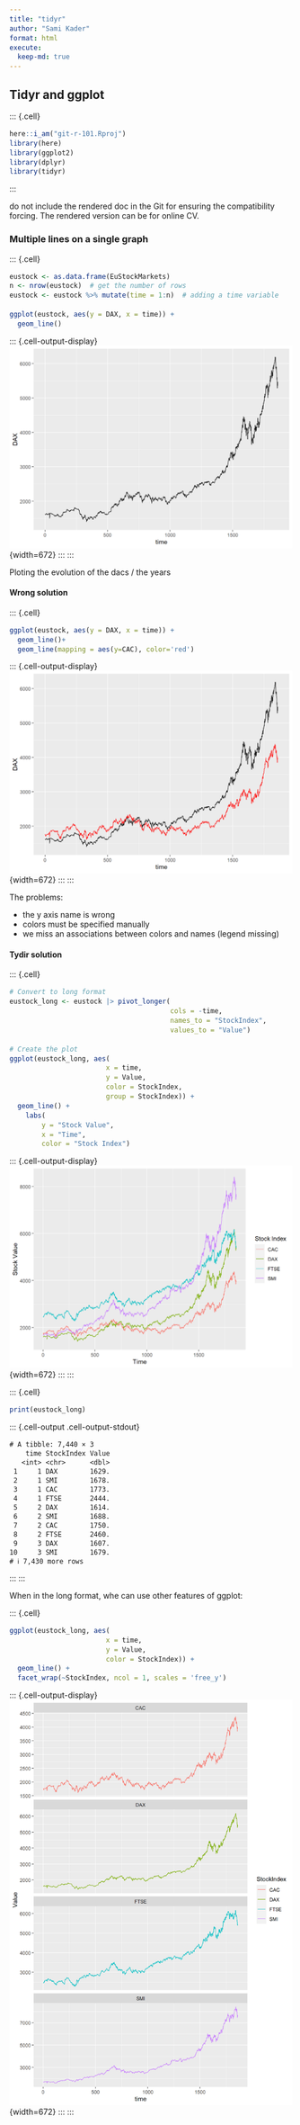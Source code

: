```yaml
---
title: "tidyr"
author: "Sami Kader"
format: html
execute: 
  keep-md: true
---
```




## Tidyr and ggplot


::: {.cell}

```{.r .cell-code}
here::i_am("git-r-101.Rproj")
library(here)
library(ggplot2)
library(dplyr)
library(tidyr)
```
:::


do not include the rendered doc in the Git for ensuring the compatibility forcing. The rendered version can be for online CV.

### Multiple lines on a single graph


::: {.cell}

```{.r .cell-code}
eustock <- as.data.frame(EuStockMarkets)
n <- nrow(eustock)  # get the number of rows
eustock <- eustock %>% mutate(time = 1:n)  # adding a time variable

ggplot(eustock, aes(y = DAX, x = time)) +
  geom_line()
```

::: {.cell-output-display}
![](Tidyr_files/figure-html/unnamed-chunk-2-1.png){width=672}
:::
:::

Ploting the evolution of the dacs / the years

#### Wrong solution


::: {.cell}

```{.r .cell-code}
ggplot(eustock, aes(y = DAX, x = time)) +
  geom_line()+
  geom_line(mapping = aes(y=CAC), color='red')
```

::: {.cell-output-display}
![](Tidyr_files/figure-html/unnamed-chunk-3-1.png){width=672}
:::
:::


The problems:
- the y axis name is wrong
- colors must be specified manually
- we miss an associations between colors and names (legend missing)

#### Tydir solution


::: {.cell}

```{.r .cell-code}
# Convert to long format
eustock_long <- eustock |> pivot_longer(
                                        cols = -time, 
                                        names_to = "StockIndex", 
                                        values_to = "Value")

# Create the plot
ggplot(eustock_long, aes(
                        x = time, 
                        y = Value, 
                        color = StockIndex,
                        group = StockIndex)) +
  geom_line() +
    labs(
        y = "Stock Value", 
        x = "Time", 
        color = "Stock Index")
```

::: {.cell-output-display}
![](Tidyr_files/figure-html/unnamed-chunk-4-1.png){width=672}
:::
:::

::: {.cell}

```{.r .cell-code}
print(eustock_long)
```

::: {.cell-output .cell-output-stdout}
```
# A tibble: 7,440 × 3
    time StockIndex Value
   <int> <chr>      <dbl>
 1     1 DAX        1629.
 2     1 SMI        1678.
 3     1 CAC        1773.
 4     1 FTSE       2444.
 5     2 DAX        1614.
 6     2 SMI        1688.
 7     2 CAC        1750.
 8     2 FTSE       2460.
 9     3 DAX        1607.
10     3 SMI        1679.
# ℹ 7,430 more rows
```
:::
:::


When in the long format, whe can use other features of ggplot: 

::: {.cell}

```{.r .cell-code}
ggplot(eustock_long, aes(
                        x = time, 
                        y = Value, 
                        color = StockIndex)) +
  geom_line() +
  facet_wrap(~StockIndex, ncol = 1, scales = 'free_y')
```

::: {.cell-output-display}
![](Tidyr_files/figure-html/unnamed-chunk-6-1.png){width=672}
:::
:::
